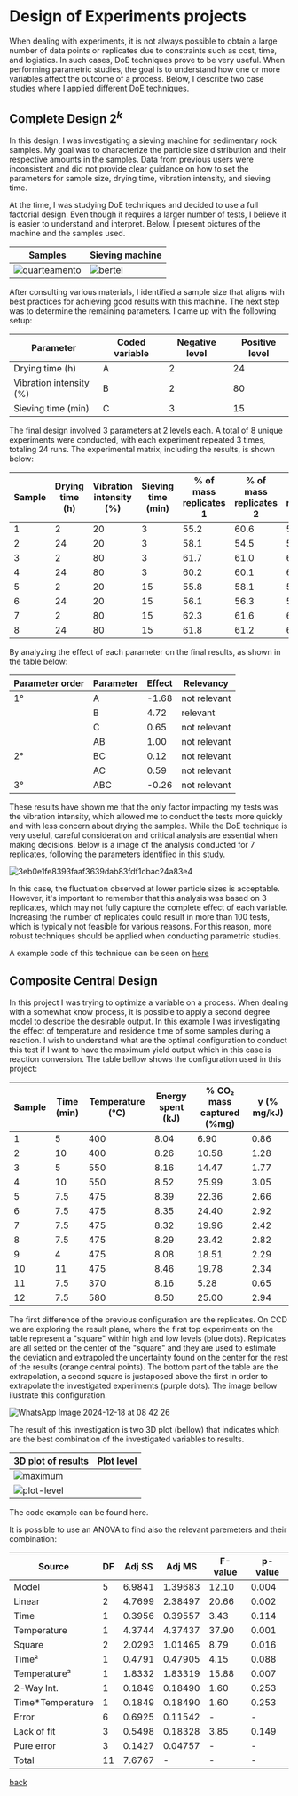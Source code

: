 # Design of Experiments projects
When dealing with experiments, it is not always possible to obtain a large number of data points or replicates due to constraints such as cost, time, and logistics. In such cases, DoE techniques prove to be very useful. When performing parametric studies, the goal is to understand how one or more variables affect the outcome of a process. Below, I describe two case studies where I applied different DoE techniques.

## Complete Design $2^k$
In this design, I was investigating a sieving machine for sedimentary rock samples. My goal was to characterize the particle size distribution and their respective amounts in the samples. Data from previous users were inconsistent and did not provide clear guidance on how to set the parameters for sample size, drying time, vibration intensity, and sieving time.

At the time, I was studying DoE techniques and decided to use a full factorial design. Even though it requires a larger number of tests, I believe it is easier to understand and interpret. Below, I present pictures of the machine and the samples used.

Samples                  |  Sieving machine        |
-------------------------|-------------------------|
![quarteamento](https://github.com/user-attachments/assets/9c3bee34-bc24-447c-a377-07713c562a83)  | ![bertel](https://github.com/user-attachments/assets/d5de4930-9f10-4384-88e5-17d685188758)|

After consulting various materials, I identified a sample size that aligns with best practices for achieving good results with this machine. The next step was to determine the remaining parameters. I came up with the following setup:

|Parameter              | Coded variable | Negative level | Positive level|
|-----------------------|----------------|----------------|---------------|
|Drying time (h)        | A              | 2              | 24            |
|Vibration intensity (%)| B              | 2              | 80            |
|Sieving time (min)     | C              | 3              | 15            |

The final design involved 3 parameters at 2 levels each. A total of 8 unique experiments were conducted, with each experiment repeated 3 times, totaling 24 runs. The experimental matrix, including the results, is shown below:

| Sample | Drying time (h) | Vibration intensity (%) | Sieving time (min) | % of mass replicates 1 | % of mass replicates 2 | % of mass replicates 3 | Mean  | s²   |
|--------|-----------------|-------------------------|--------------------|------------------------|------------------------|------------------------|-------|------|
| 1      | 2               | 20                      | 3                  | 55.2                   | 60.6                   | 58.7                   | 58.2  | 7.5  |
| 2      | 24              | 20                      | 3                  | 58.1                   | 54.5                   | 51.5                   | 54.7  | 11.1 |
| 3      | 2               | 80                      | 3                  | 61.7                   | 61.0                   | 61.8                   | 61.5  | 0.2  |
| 4      | 24              | 80                      | 3                  | 60.2                   | 60.1                   | 61.2                   | 60.5  | 0.3  |
| 5      | 2               | 20                      | 15                 | 55.8                   | 58.1                   | 59.7                   | 57.9  | 3.7  |
| 6      | 24              | 20                      | 15                 | 56.1                   | 56.3                   | 55.7                   | 56.0  | 0.2  |
| 7      | 2               | 80                      | 15                 | 62.3                   | 61.6                   | 61.9                   | 62.0  | 0.1  |
| 8      | 24              | 80                      | 15                 | 61.8                   | 61.2                   | 61.9                   | 61.6  | 0.1  |


By analyzing the effect of each parameter on the final results, as shown in the table below:

| Parameter order | Parameter | Effect | Relevancy    |
|-----------------|-----------|--------|--------------|
| 1°              | A         | -1.68  | not relevant |
|                 | B         | 4.72   | relevant     |
|                 | C         | 0.65   | not relevant |
|                 | AB        | 1.00   | not relevant |
| 2°              | BC        | 0.12   | not relevant |
|                 | AC        | 0.59   | not relevant |
| 3°              | ABC       | -0.26  | not relevant |

These results have shown me that the only factor impacting my tests was the vibration intensity, which allowed me to conduct the tests more quickly and with less concern about drying the samples. While the DoE technique is very useful, careful consideration and critical analysis are essential when making decisions. Below is a image of the analysis conducted for 7 replicates, following the parameters identified in this study.

![3eb0e1fe8393faaf3639dab83fdf1cbac24a83e4](https://github.com/user-attachments/assets/b19cbe85-3e4d-4329-9963-83980a2bcbf2)

In this case, the fluctuation observed at lower particle sizes is acceptable. However, it's important to remember that this analysis was based on 3 replicates, which may not fully capture the complete effect of each variable. Increasing the number of replicates could result in more than 100 tests, which is typically not feasible for various reasons. For this reason, more robust techniques should be applied when conducting parametric studies.

A example code of this technique can be seen on [here](https://rubensctoledo.github.io/COdes_examples/Bib_git.ipynb)
## Composite Central Design

In this project I was trying to optimize a variable on a process. When dealing with a somewhat know process, it is possible to apply a second degree model to describe the desirable output. In this example I was investigating the effect of temperature and residence time of some samples during a reaction. I wish to understand what are the optimal configuration to conduct this test if I want to have the maximum yield output which in this case is reaction conversion. The table bellow shows the configuration used in this project:


| Sample | Time (min) | Temperature (°C) | Energy spent (kJ) | \% CO₂ mass captured (\%mg) | y (\% mg/kJ) |
|--------|------------|------------------|-------------------|---------------------------|-------------|
| 1      | 5          | 400              | 8.04              | 6.90                      | 0.86        |
| 2      | 10         | 400              | 8.26              | 10.58                     | 1.28        |
| 3      | 5          | 550              | 8.16              | 14.47                     | 1.77        |
| 4      | 10         | 550              | 8.52              | 25.99                     | 3.05        |
| 5      | 7.5        | 475              | 8.39              | 22.36                     | 2.66        |
| 6      | 7.5        | 475              | 8.35              | 24.40                     | 2.92        |
| 7      | 7.5        | 475              | 8.32              | 19.96                     | 2.42        |
| 8      | 7.5        | 475              | 8.29              | 23.42                     | 2.82        |
| 9      | 4          | 475              | 8.08              | 18.51                     | 2.29        |
| 10     | 11         | 475              | 8.46              | 19.78                     | 2.34        |
| 11     | 7.5        | 370              | 8.16              | 5.28                      | 0.65        |
| 12     | 7.5        | 580              | 8.50              | 25.00                     | 2.94        |


The first difference of the previous configuration are the replicates. On CCD we are exploring the result plane, where the first top experiments on the table represent a "square" within high and low levels (blue dots). Replicates are all setted on the center of the "square" and they are used to estimate the deviation and extrapoled the uncertainty found on the center for the rest of the results (orange central points). The bottom part of the table are the extrapolation, a second square is justaposed above the first in order to extrapolate the investigated experiments (purple dots). The image bellow ilustrate this configuration.

![WhatsApp Image 2024-12-18 at 08 42 26](https://github.com/user-attachments/assets/555f6f6d-f7c8-4799-bca9-d995d12923b5)

The result of this investigation is two 3D plot (bellow) that indicates which are the best combination of the investigated variables to results.

3D plot of results          |  Plot level          | 
----------------------------|----------------------|
![maximum](https://github.com/user-attachments/assets/eeca742b-a75a-4efe-9e47-44103601e0f3) | 
![plot-level](https://github.com/user-attachments/assets/a8f4ccf5-5476-4d2b-8d3f-f78b6b872da6) |

The code example can be found here.

It is possible to use an ANOVA to find also the relevant paremeters and their combination:

| Source            | DF | Adj SS  | Adj MS   | F-value | p-value |
|-------------------|----|---------|----------|---------|---------|
| Model             | 5  | 6.9841  | 1.39683  | 12.10   | 0.004   |
| Linear            | 2  | 4.7699  | 2.38497  | 20.66   | 0.002   |
| Time              | 1  | 0.3956  | 0.39557  | 3.43    | 0.114   |
| Temperature       | 1  | 4.3744  | 4.37437  | 37.90   | 0.001   |
| Square            | 2  | 2.0293  | 1.01465  | 8.79    | 0.016   |
| Time²             | 1  | 0.4791  | 0.47905  | 4.15    | 0.088   |
| Temperature²      | 1  | 1.8332  | 1.83319  | 15.88   | 0.007   |
| 2-Way Int.        | 1  | 0.1849  | 0.18490  | 1.60    | 0.253   |
| Time*Temperature  | 1  | 0.1849  | 0.18490  | 1.60    | 0.253   |
| Error             | 6  | 0.6925  | 0.11542  | -       | -       |
| Lack of fit       | 3  | 0.5498  | 0.18328  | 3.85    | 0.149   |
| Pure error        | 3  | 0.1427  | 0.04757  | -       | -       |
| Total             | 11 | 7.6767  | -        | -       | -       |



[back](https://rubensctoledo.github.io)




